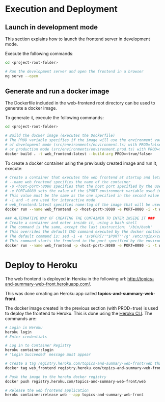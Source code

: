 # Execution and Deployment

## Launch in development mode

This section explains how to launch the frontend server in development mode.

Execute the following commands:

```bash
cd <project-root-folder>

# Run the development server and open the frontend in a browser
ng serve --open
```



## Generate and run a docker image

The Dockerfile included in the web-frontend root directory can be used to generate a docker image.

To generate it, execute the following commands:

```bash
cd <project-root-folder>

# Build the docker image (executes the Dockerfile)
# The PROD variable specifies if the image will use the environment variables
# of development mode (src/environments/environment.ts) with PROD=false,
# or production mode (src/environments/environment.prod.ts) with PROD=true.
docker build . -t web_frontend:latest --build-arg PROD=<true/false>
```

To create a docker container using the previously created image and run it, execute:

```bash
# Create a container that executes the web frontend at startup and lets it be accessible via the <host-port> port of the host
# --name web_frontend specifies the name of the container
# -p <host-port>:8080 specifies that the host port specified by the user will be mapped to the port 8080 of the container
# -e PORT=8080 sets the value of the $PORT environment variable used inside the Dockerfile.
# This value must be the same as the one specified in the second value of the -p argument, and must be > than 1024. Recommended is 8080
# -i and -t are used for interactive mode
# web_frontend:latest specifies name:tag of the image that will be used to create the container
docker run --name web_frontend -p <host-port>:8080 -e PORT=8080 -i -t web_frontend:latest

### ALTERNATIVE WAY OF CREATING THE CONTAINER TO ENTER INSIDE IT ###
# Create a container and enter inside it, using a bash shell
# The command is the same, except the last instruction: '/bin/bash'
# This overrides the default CMD command executed by the docker container at startup, executing a bash shell
# The default command is: sed -i -e 's/$PORT/'"$PORT"'/g' /etc/nginx/conf.d/default.conf && nginx -g 'daemon off;'
# This command starts the frontend in the port specified by the environment variable PORT
docker run --name web_frontend -p <host-port>:8080 -e PORT=8080 -i -t web_frontend:latest /bin/bash
```



# Deploy to Heroku

The web frontend is deployed in Heroku in the following url: http://topics-and-summary-web-front.herokuapp.com/.

This was done creating an Heroku app called **topics-and-summary-web-front**.

The docker image created in the previous section (with PROD=true) is used to deploy the frontend to Heroku. 
This is done using the [Heroku CLI](https://devcenter.heroku.com/articles/heroku-cli). The commands are:

```bash
# Login in Heroku
heroku login
# Enter credentials

# Log in to Container Registry
heroku container:login
# 'Login Succeeded' message must appear

# Create a tag registry.heroku.com/topics-and-summary-web-front/web that refers to web_frontend image
docker tag web_frontend registry.heroku.com/topics-and-summary-web-front/web

# Push the image to the heroku docker registry
docker push registry.heroku.com/topics-and-summary-web-front/web

# Release the web frontend application
heroku container:release web --app topics-and-summary-web-front
```
